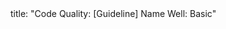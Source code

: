 <frontmatter>
title: "Code Quality: [Guideline] Name Well: Basic"
</frontmatter>

<include src="container-inPage-asFlat.md" boilerplate />